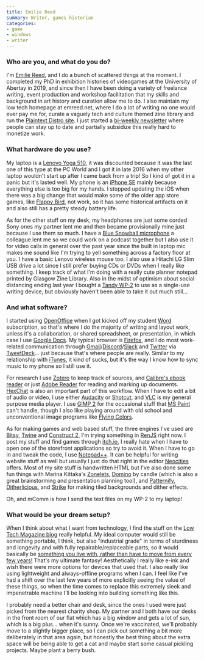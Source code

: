 ```yaml
---
title: Emilie Reed
summary: Writer, games historian
categories:
- game
- windows
- writer 
---
```


### Who are you, and what do you do?

I'm [Emilie Reed](https://emreed.net/ "Emilie's website."), and I do a bunch of scattered things at the moment. I completed my PhD in exhibition histories of videogames at the University of Abertay in 2019, and since then I have been doing a variety of freelance writing, event production and workshop facilitation that my skills and background in art history and curation allow me to do. I also maintain my low tech homepage at emreed.net, where I do a lot of writing no one would ever pay me for, curate a vaguely tech and culture themed zine library and run the [Plaintext Distro site](https://plaintextdistro.neocities.org/ "A zine distribution site."). I just started a [bi-weekly newsletter](https://buttondown.email/deathtorealism "Emilie's newsletter.") where people can stay up to date and partially subsidize this really hard to monetize work.

### What hardware do you use?

My laptop is a [Lenovo Yoga 510][yoga-510], it was discounted because it was the last one of this type at the PC World and I got it in late 2016 when my other laptop wouldn't start up after I came back from a trip! So I kind of got it in a panic but it's lasted well. My phone is an [iPhone SE][iphone-se] mainly because everything else is too big for my hands. I stopped updating the iOS when there was a big change that would make some of the older app store games, like [Flappy Bird][flappy-bird-ios], not work, so it has some historical artifacts on it and also still has a pretty steady battery life.  

As for the other stuff on my desk, my headphones are just some corded Sony ones my partner lent me and then became provisionally mine just because I use them so much. I have a [Blue Snowball microphone][snowball] a colleague lent me so we could work on a podcast together but I also use it for video calls in general over the past year since the built in laptop mic makes me sound like I'm trying to yell something across a factory floor at you. I have a basic Lenovo wireless mouse too. I also use a Hitachi LG Slim USB drive a lot since I still prefer buying CDs or DVDs when I really like something. I keep track of what I'm doing with a really cute planner notepad printed by Glasgow Zine Library. Also in the midst of optimism about social distancing ending last year I bought a [Tandy WP-2][wp-2] to use as a single-use writing device, but obviously haven't been able to take it out much still...

### And what software?

I started using [OpenOffice][] when I got kicked off my student [Word][] subscription, so that's where I do the majority of writing and layout work, unless it's a collaboration, or shared spreadsheet, or presentation, in which case I use [Google Docs][google-docs]. My typical browser is [Firefox][], and I do most work-related communication through [Gmail][]/[Discord][]/[Slack][] and [Twitter][] via [TweetDeck][]... just because that's where people are really. Similar to my relationship with [iTunes][], it kind of sucks, but it's the way I know how to sync music to my phone so I still use it. 

For research I use [Zotero][] to keep track of sources, and [Calibre's ebook reader][calibre] or just [Adobe Reader][acrobat-reader] for reading and marking up documents. [HexChat][] is also an important part of this workflow. When I have to edit a bit of audio or video, I use either [Audacity][] or [Shotcut][], and [VLC][] is my general purpose media player. I use [GIMP 2][gimp] for the occasional stuff that [MS Paint][paint] can't handle, though I also like playing around with old school and unconventional image programs like [Flying Colors][flying-colors]. 

As for making games and web based stuff, the three engines I've used are [Bitsy][], [Twine][] and [Construct 2][construct], I'm trying something in [RenJS][] right now. I post my stuff and find games through [itch.io][], I really hate when I have to open one of the storefront applications so try to avoid it. When I have to go in and tweak the code, I use [Notepad++][notepad-plusplus]. It can be helpful for writing website stuff as well but usually I just do that right in the editor [Neocities][] offers. Most of my site stuff is handwritten HTML but I've also done some fun things with Marina Kittaka's [Zonelets][], [Domino][] by candle (which is also a great brainstorming and presentation planning tool), and [Patternify][], [Ditherlicious][], and [Strike][] for making tiled backgrounds and dither effects. 

Oh, and mComm is how I send the text files on my WP-2 to my laptop!

### What would be your dream setup?

When I think about what I want from technology, I find the stuff on the [Low Tech Magazine blog](https://solar.lowtechmagazine.com/ "A solar-powered tech magazine.") really helpful. My ideal computer would still be something portable, I think, but also "industrial grade" in terms of sturdiness and longevity and with fully repairable/replaceable parts, so it would basically be [something you live with, rather than have to move from every few years!](https://solar.lowtechmagazine.com/2020/12/how-and-why-i-stopped-buying-new-laptops.html "A Low-Tech Magazine article about keeping laptops for longer.") That's my ultimate fantasy! Aesthetically I really like e-ink and wish there were more options for devices that used that. I also really like using lightweight and always-offline programs when I can. I feel like I've had a shift over the last few years of more explicitly seeing the value of these things, so when the time comes to replace this extremely sleek and impenetrable machine I'll be looking into building something like this.

I probably need a better chair and desk, since the ones I used were just picked from the nearest charity shop. My partner and I both have our desks in the front room of our flat which has a big window and gets a lot of sun, which is a big plus... when it's sunny. Once we're vaccinated, we'll probably move to a slightly bigger place, so I can pick out something a bit more deliberately in that area again, but honestly the best thing about the extra space will be being able to get a cat and maybe start some casual pickling projects. Maybe plant a berry bush.

[acrobat-reader]: https://en.wikipedia.org/wiki/Adobe_Acrobat "PDF viewing software."
[audacity]: https://sourceforge.net/projects/audacity/ "An open-source, cross-platform audio editor."
[bitsy]: https://ledoux.itch.io/bitsy "A web-based game development tool."
[calibre]: https://calibre-ebook.com/ "An ebook library management tool."
[construct]: https://www.construct.net/en "Game development software."
[discord]: https://discordapp.com/ "A voice and text chat service."
[ditherlicious]: https://29a.ch/ditherlicious/ "A tool for dithering images."
[domino]: https://kool.tools/domino/#0,0 "A web-based tool for organising your thoughts."
[firefox]: https://www.mozilla.org/en-US/firefox/new/ "A cross-platform open-source web browser."
[flappy-bird-ios]: https://en.wikipedia.org/wiki/Flappy_Bird "A game about a bird avoiding pipes."
[flying-colors]: https://obscuritory.com/software/flying-colors-free/ "An image editor for Windows."
[gimp]: https://www.gimp.org/ "An open-source image editor."
[gmail]: https://mail.google.com/mail/ "Web-based email."
[google-docs]: https://en.wikipedia.org/wiki/Google_Docs "A web-based office suite."
[hexchat]: https://hexchat.github.io/ "An IRC client for Windows and Linux."
[iphone-se]: https://en.wikipedia.org/wiki/IPhone_SE "A 4 inch smartphone."
[itch.io]: https://itch.io/ "An indie game marketplace."
[itunes]: https://www.apple.com/itunes/ "A jukebox application and online store."
[neocities]: https://neocities.org "A free website building service."
[notepad-plusplus]: https://notepad-plus-plus.org/ "A free text/code editor for Windows."
[openoffice]: http://www.openoffice.org/ "An open-source office suite."
[paint]: https://en.wikipedia.org/wiki/Paint_(software) "An image editor included with Windows."
[patternify]: http://www.patternify.com/ "A tool for generating CSS patterns."
[renjs]: http://renjs.net/ "A framework for building visual novels."
[shotcut]: https://en.wikipedia.org/wiki/Shotcut "Video editing software."
[slack]: https://slack.com/ "A collaboration service."
[snowball]: http://bluemic.com/snowball/ "A USB microphone."
[strike]: https://amorphous.itch.io/strike "A 1-bit drawing tool."
[tweetdeck]: https://about.twitter.com/products/tweetdeck "A multi-column Twitter client."
[twine]: http://twinery.org/ "A tool for creating non-linear stories."
[twitter]: https://twitter.com/ "An online micro-blogging platform."
[vlc]: http://www.videolan.org/vlc/ "An open-source media player."
[word]: https://products.office.com/en-us/word "A document editor."
[wp-2]: http://tandy.wiki/WP-2 "An electric typewriter."
[yoga-510]: https://www.lenovo.com/au/en/laptops/yoga/yoga-500-series/Yoga-510-14-inch/p/88YG5000682 "A 14 inch PC laptop."
[zonelets]: https://zonelets.net/ "A service for publishing a weblog."
[zotero]: https://www.zotero.org/ "A research tool."
